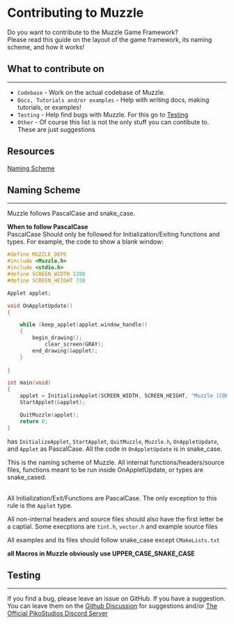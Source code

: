 # Contributing to Muzzle
Do you want to contribute to the Muzzle Game Framework? <br /> Please read this guide on the layout of the game framework, its naming scheme, and how it works!

## What to contribute on
***

* `Codebase` - Work on the actual codebase of Muzzle.
* `Docs, Tutorials and/or examples` - Help with writing docs, making tutorials, or examples!
* `Testing` - Help find bugs with Muzzle. For this go to [Testing]()
* `Other` - Of course this list is not the only stuff you can contibute to. These are just suggestions

## Resources
[Naming Scheme](https://github.com/PikoStudios/Muzzle/blob/main/CONTRIBUTING.md#naming-scheme)

## Naming Scheme
***
Muzzle follows PascalCase and snake_case.

**When to follow PascalCase** <br>
PascalCase Should only be followed for Initialization/Exiting functions and types. For example, the code to show a blank window:
```c
#define MUZZLE_DEPS
#include <Muzzle.h>
#include <stdio.h>
#define SCREEN_WIDTH 1280
#define SCREEN_HEIGHT 720

Applet applet;

void OnAppletUpdate()
{

    while (keep_applet(applet.window_handle))
    {
        begin_drawing();
            clear_screen(GRAY);
        end_drawing(&applet);
    }
    
}

int main(void)
{
    applet = InitializeApplet(SCREEN_WIDTH, SCREEN_HEIGHT, "Muzzle [CORE] - Blank Window", MUZZLE_FALSE, MUZZLE_FALSE);
    StartApplet(&applet);

    QuitMuzzle(applet);
    return 0;
}
``` 
has `InitializeApplet`, `StartApplet`, `QuitMuzzle`, `Muzzle.h`, `OnAppletUpdate`, and `Applet` as PascalCase. All the code in `OnAppletUpdate` is in snake_case.

This is the naming scheme of Muzzle. All internal functions/headers/source files, functions meant to be run inside OnAppletUpdate, or types are snake_cased. 

<br />All Initialization/Exit/Functions are PascalCase. The only exception to this rule is the `Applet` type. <br />

All non-internal headers and source files should also have the first letter be a captial. Some execptions are `tint.h`, `vector.h` and example  source files

All examples and its files should follow snake_case except `CMakeLists.txt`

**all Macros in Muzzle obviously use UPPER_CASE_SNAKE_CASE**

## Testing
***
If you find a bug, please leave an issue on GitHub. If you have a suggestion. You can leave them on the [Github Discussion](https://github.com/PikoStudios/Muzzle/discussions/16) for suggestions and/or [The Official PikoStudios Discord Server](https://discord.gg/Rw2FdYw5dK)